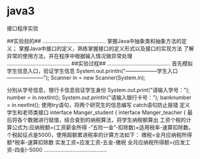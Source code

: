 # java3
接口程序实验

##实验目的##
……………………………………
掌握Java中抽象类和抽象方法的定义； 
掌握Java中接口的定义，熟练掌握接口的定义形式以及接口的实现方法
了解异常的使用方法，并在程序中根据输入情况做异常处理
……………………………………
##实验过程##
……………………………………
首先模拟学生信息入口，验证学生信息
System.out.println("——————学生入口———————");
Scanner in = new Scanner(System.in);

分别从学号信息，银行卡信息验证学生身份
System.out.print("请输入学号：");
		  number = in.nextInt();
System.out.println("请输入银行卡号：");
		  banknumber = in.nextInt();
使用try语句，将两个研究生的信息编写
catch语句防止报错
定义学生和老师类接口
interface Manger_student {
interface Manger_teacher {
最后将各个数据进行赋值，结合查到的纳税算法，将学生纳税额算出
工资个税的计算公式为:应纳税额=(工资薪金所得 -“五险一金”-扣除数)×适用税率-速算扣除数。个税起征点是5000，使用超额累进税率的计算方法如下：
缴税=全月应纳税所得额*税率-速算扣除数
实发工资=应发工资-五金-缴税
全月应纳税所得额=(应发工资-四金)-5000
……………………………………
